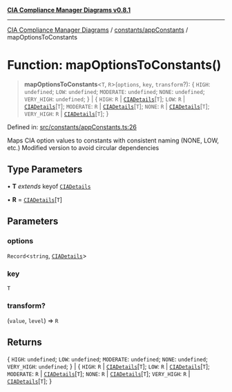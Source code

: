 [**CIA Compliance Manager Diagrams v0.8.1**](../../../README.md)

***

[CIA Compliance Manager Diagrams](../../../modules.md) / [constants/appConstants](../README.md) / mapOptionsToConstants

# Function: mapOptionsToConstants()

> **mapOptionsToConstants**\<`T`, `R`\>(`options`, `key`, `transform`?): \{ `HIGH`: `undefined`; `LOW`: `undefined`; `MODERATE`: `undefined`; `NONE`: `undefined`; `VERY_HIGH`: `undefined`; \} \| \{ `HIGH`: `R` \| [`CIADetails`](../../../types/cia/interfaces/CIADetails.md)\[`T`\]; `LOW`: `R` \| [`CIADetails`](../../../types/cia/interfaces/CIADetails.md)\[`T`\]; `MODERATE`: `R` \| [`CIADetails`](../../../types/cia/interfaces/CIADetails.md)\[`T`\]; `NONE`: `R` \| [`CIADetails`](../../../types/cia/interfaces/CIADetails.md)\[`T`\]; `VERY_HIGH`: `R` \| [`CIADetails`](../../../types/cia/interfaces/CIADetails.md)\[`T`\]; \}

Defined in: [src/constants/appConstants.ts:26](https://github.com/Hack23/cia-compliance-manager/blob/aea527f1006de96602c10bb201453301cffe7b07/src/constants/appConstants.ts#L26)

Maps CIA option values to constants with consistent naming (NONE, LOW, etc.)
Modified version to avoid circular dependencies

## Type Parameters

• **T** *extends* keyof [`CIADetails`](../../../types/cia/interfaces/CIADetails.md)

• **R** = [`CIADetails`](../../../types/cia/interfaces/CIADetails.md)\[`T`\]

## Parameters

### options

`Record`\<`string`, [`CIADetails`](../../../types/cia/interfaces/CIADetails.md)\>

### key

`T`

### transform?

(`value`, `level`) => `R`

## Returns

\{ `HIGH`: `undefined`; `LOW`: `undefined`; `MODERATE`: `undefined`; `NONE`: `undefined`; `VERY_HIGH`: `undefined`; \} \| \{ `HIGH`: `R` \| [`CIADetails`](../../../types/cia/interfaces/CIADetails.md)\[`T`\]; `LOW`: `R` \| [`CIADetails`](../../../types/cia/interfaces/CIADetails.md)\[`T`\]; `MODERATE`: `R` \| [`CIADetails`](../../../types/cia/interfaces/CIADetails.md)\[`T`\]; `NONE`: `R` \| [`CIADetails`](../../../types/cia/interfaces/CIADetails.md)\[`T`\]; `VERY_HIGH`: `R` \| [`CIADetails`](../../../types/cia/interfaces/CIADetails.md)\[`T`\]; \}
